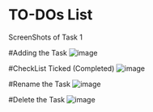 # TO-DOs List
ScreenShots of Task 1

#Adding the Task
![image](https://user-images.githubusercontent.com/91986412/218783074-98cf9282-e151-494b-92a3-b2f21229b50e.png)

#CheckList Ticked (Completed)
![image](https://user-images.githubusercontent.com/91986412/218783444-b18c43df-20ee-4900-b8df-4e4bdbdc7ddb.png)

#Rename the Task
![image](https://user-images.githubusercontent.com/91986412/218783534-fa03d82a-7702-4b6b-a2ea-cff560446adb.png)

#Delete the Task
![image](https://user-images.githubusercontent.com/91986412/218783616-68d9ec9b-75cf-4e43-bbdd-4d26412336c5.png)
